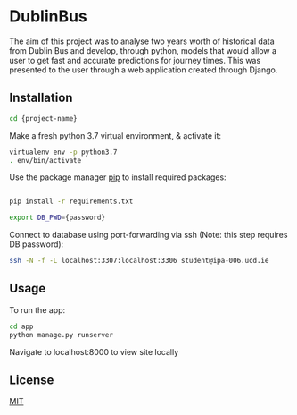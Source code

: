 # DublinBus
The aim of this project was to analyse two years worth of historical data from Dublin Bus and develop, through python, models that would allow a user to get fast and accurate predictions for journey times. This was presented to the user through a web application created through Django.

## Installation

```bash
cd {project-name}
```
Make a fresh python 3.7 virtual environment, & activate it:

```bash
virtualenv env -p python3.7
. env/bin/activate
```
Use the package manager [pip](https://pip.pypa.io/en/stable/) to install required packages:
```bash

pip install -r requirements.txt
```
```bash
export DB_PWD={password}
```
Connect to database using port-forwarding via ssh (Note: this step requires DB password):
```bash
ssh -N -f -L localhost:3307:localhost:3306 student@ipa-006.ucd.ie
```
## Usage


To run the app:

```bash
cd app
python manage.py runserver
```
Navigate to localhost:8000 to view site locally

## License
[MIT](https://choosealicense.com/licenses/mit/)


